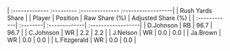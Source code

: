 | :------------- :--------- :-------------- :------------------|
|                       Rush Yards Share                       |
| Player       | Position | Raw Share (%) | Adjusted Share (%) |
| :------------| :--------| :-------------| :------------------|
| D.Johnson    | RB       | 96.7          | 96.7               |
| C.Johnson    | WR       | 2.2           | 2.2                |
| J.Nelson     | WR       | 0.0           | 0.0                |
| Ja.Brown     | WR       | 0.0           | 0.0                |
| L.Fitzgerald | WR       | 0.0           | 0.0                |